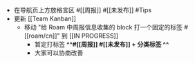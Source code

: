 - 在导航页上方放格言区 #[[周报]] #[[未发布]] #Tips
- 更新 [[Team Kanban]]
    - 移动 "给 Roam 中周报信息收集的 block 打一个固定的标签 #[[roam/cn]]" 到 [[IN PROGRESS]]
        - 暂定打标签 **^^#[[周报]] #[[未发布]] + 分类标签 ^^**
        - 大家可以协商改善
